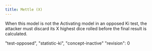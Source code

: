 ```yaml
---
title: Mettle (X)
---
```

When this model is not the Activating model in an opposed Ki test, the attacker must discard its X highest dice rolled before the final result is calculated.

"test-opposed", "statistic-ki", "concept-inactive"
"revision": 0